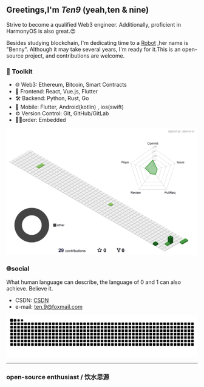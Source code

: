 ## Greetings,I'm ***Ten9*** (yeah,ten & nine)

Strive to become a qualified Web3 engineer. Additionally, proficient in HarmonyOS is also great.😍

Besides studying blockchain, I'm dedicating time to a [Robot](https://github.com/lm83680/Benny-Robot) ,her name is "Benny". Although it may take several years, I'm ready for it.This is an open-source project, and contributions are welcome.

### 💼 Toolkit

- 🌐 Web3: Ethereum, Bitcoin, Smart Contracts
- 🎃 Frontend: React, Vue.js, Flutter
- 🛠️ Backend: Python, Rust, Go
- 📱 Mobile: Flutter, Android(kotlin) , ios(swift)
- ⚙️ Version Control: Git, GitHub/GitLab
- 😶‍🌫️order: Embedded

![](./profile-3d-contrib/profile-green-animate.svg)

### 🌐social

What human language can describe, the language of 0 and 1 can also achieve. Believe it.
- CSDN: [CSDN](blog.csdn.net/qq_40837841)
- e-mail: [ten.9@foxmail.com](mailto:ten.9@foxmail.com)


<picture>
  <source media="(prefers-color-scheme: dark)" srcset="https://raw.githubusercontent.com/lm83680/lm83680/output/github-contribution-grid-snake-dark.svg">
  <source media="(prefers-color-scheme: light)" srcset="https://raw.githubusercontent.com/lm83680/lm83680/output/github-contribution-grid-snake.svg">
  <img alt="github contribution grid snake animation" src="https://raw.githubusercontent.com/lm83680/lm83680/output/github-contribution-grid-snake.svg">
</picture>

---

### open-source enthusiast / 饮水思源


